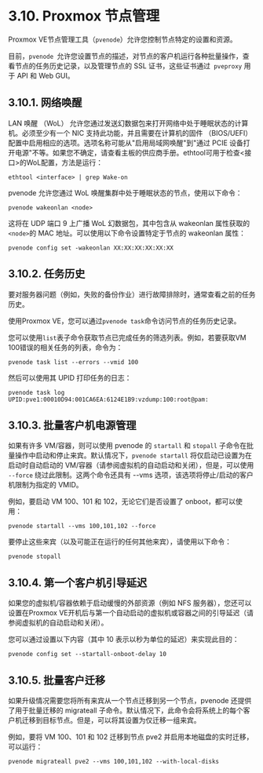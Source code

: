 # 3.10. Proxmox 节点管理
Proxmox VE节点管理工具（```pvenode```）允许您控制节点特定的设置和资源。

目前，`pvenode `允许您设置节点的描述，对节点的客户机运行各种批量操作，查看节点的任务历史记录，以及管理节点的 SSL 证书，这些证书通过` pveproxy` 用于 API 和 Web GUI。

## 3.10.1. 网络唤醒

LAN 唤醒 （WoL） 允许您通过发送幻数据包来打开网络中处于睡眠状态的计算机。必须至少有一个 NIC 支持此功能，并且需要在计算机的固件 （BIOS/UEFI） 配置中启用相应的选项。选项名称可能从"启用局域网唤醒"到"通过 PCIE 设备打开电源"不等。如果您不确定，请查看主板的供应商手册。ethtool可用于检查<接口>的WoL配置，方法是运行：

```
ethtool <interface> | grep Wake-on
```
pvenode 允许您通过 WoL 唤醒集群中处于睡眠状态的节点，使用以下命令：
```
pvenode wakeonlan <node>
```
这将在 UDP 端口 9 上广播 WoL 幻数据包，其中包含从 wakeonlan 属性获取的`<node>`的 MAC 地址。可以使用以下命令设置特定于节点的 wakeonlan 属性：
```
pvenode config set -wakeonlan XX:XX:XX:XX:XX:XX
```
## 3.10.2. 任务历史

要对服务器问题（例如，失败的备份作业）进行故障排除时，通常查看之前的任务历史。

使用Proxmox VE，您可以通过`pvenode task`命令访问节点的任务历史记录。

您可以使用`list`表子命令获取节点已完成任务的筛选列表。例如，若要获取VM 100错误的相关任务的列表，命令为：

```
pvenode task list --errors --vmid 100
```

然后可以使用其 UPID 打印任务的日志：

```
pvenode task log UPID:pve1:00010D94:001CA6EA:6124E1B9:vzdump:100:root@pam:
```
## 3.10.3. 批量客户机电源管理

如果有许多 VM/容器，则可以使用 pvenode 的 `startall` 和 `stopall` 子命令在批量操作中启动和停止来宾。默认情况下，`pvenode startall` 将仅启动已设置为在启动时自动启动的 VM/容器（请参阅虚拟机的自动启动和关闭），但是，可以使用 `--force` 绕过此限制。这两个命令还具有 --vms 选项，该选项将停止/启动的客户机限制为指定的 VMID。

例如，要启动 VM 100、101 和 102，无论它们是否设置了 onboot，都可以使用：

```
pvenode startall --vms 100,101,102 --force
```

要停止这些来宾（以及可能正在运行的任何其他来宾），请使用以下命令：

```
pvenode stopall
```

## 3.10.4. 第一个客户机引导延迟

如果您的虚拟机/容器依赖于启动缓慢的外部资源（例如 NFS 服务器），您还可以设置在Proxmox VE开机后与第一个自动启动的虚拟机或容器之间的引导延迟（请参阅虚拟机的自动启动和关闭）。

您可以通过设置以下内容（其中 10 表示以秒为单位的延迟）来实现此目的：

```
pvenode config set --startall-onboot-delay 10
```

## 3.10.5. 批量客户迁移

如果升级情况需要您将所有来宾从一个节点迁移到另一个节点，pvenode 还提供了用于批量迁移的 migrateall 子命令。默认情况下，此命令会将系统上的每个客户机迁移到目标节点。但是，可以将其设置为仅迁移一组来宾。

例如，要将 VM 100、101 和 102 迁移到节点 pve2 并启用本地磁盘的实时迁移，可以运行：

```
pvenode migrateall pve2 --vms 100,101,102 --with-local-disks
```


